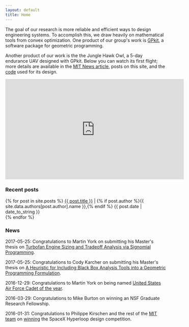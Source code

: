 ```yaml
---
layout: default
title: Home
---
```


The goal of our research is more reliable and efficient ways to design engineering systems. To accomplish this, we draw heavily on mathematical tools from convex optimization. One product of our group's work is <a href="http://gpkit.readthedocs.io/en/latest/">GPkit</a>, a software package for geometric programming.
<br>

Another product of our work is the the Jungle Hawk Owl, a 5-day endurance UAV designed with GPkit. Below you can watch its first flight; more details are available in the [MIT News article](http://news.mit.edu/2017/drones-stay-aloft-five-days-0607), posts on this site, and the [code](https://www.github.com/hoburg/jho) used for its design.
<br>
<iframe width="560" height="315" src="https://www.youtube.com/embed/HMu3x5WxpeM" frameborder="0" allowfullscreen></iframe>


### Recent posts
<div class="posts">
  {% for post in site.posts %}
    <span>
      <a href="{{ post.url }}">{{ post.title }}</a>
      |
      {% if post.author %}{{ site.data.authors[post.author].name }},{% endif %}
      {{ post.date | date_to_string }}
      <br>
    </span>
  {% endfor %}
</div>


### News
<div class="news">
<p>
  2017-05-25:
  Congratulations to Martin York on submitting his Master's thesis on <a href ="/publications/york_masters_thesis.pdf"> Turbofan Engine Sizing and Tradeoff Analysis via Signomial Programming</a>. 
</p>
<p>
  2017-05-25:
  Congratulations to Cody Karcher on submitting his Master's thesis on <a href ="/publications/karcher_masters_thesis.pdf"> A Heuristic for Including Black Box Analysis Tools into a Geometric Programming Formulation</a>. 
</p>
<p>
  2016-12-29:
  Congratulations to Martin York on being named <a href="http://news.mit.edu/2016/martin-york-named-us-air-force-cadet-of-the-year-1229">United States Air Force Cadet of the year</a>.
</p>
<p>
  2016-03-29:
  Congratulations to Mike Burton on winning an NSF Graduate Research Fellowship.
</p>
<p>
  2016-01-31:
  Congratulations to Philippe Kirschen and the rest of the 
  <a href="http://hyperloop.mit.edu/">MIT team</a>
  on
  <a href="http://www.wired.com/2016/02/mit-students-just-won-a-competition-to-design-a-hyperloop-pod/">winning</a>
  the SpaceX Hyperloop design competition.
</p>
</div>
